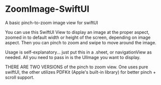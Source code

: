 # ZoomImage-SwiftUI
A basic pinch-to-zoom image view for swiftUI

You can use this SwiftUI View to display an image at the proper aspect, zoomed in to default width or height of the screen, depending on image aspect.  Then you can pinch to zoom and swipe to move around the image.

Usage is self-explanatory... just put this in a .sheet, or navigationView as needed.  All you need to pass in is the UIImage you want to display.

THERE ARE TWO VERSIONS of the pinch to zoom view.  One uses pure swiftUI, the other utilizes PDFKit (Apple's built-in library) for better pinch + scroll support.
